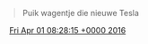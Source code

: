 > Puik wagentje die nieuwe Tesla

<img src="../../media/tweet.ico" width="12" /> [Fri Apr 01 08:28:15 +0000 2016](https://twitter.com/DromerDenker/status/715818044992462849)